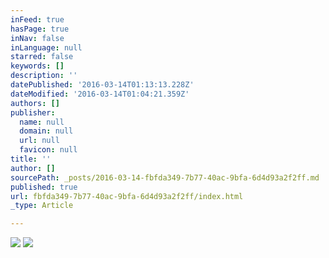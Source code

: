 ```yaml
---
inFeed: true
hasPage: true
inNav: false
inLanguage: null
starred: false
keywords: []
description: ''
datePublished: '2016-03-14T01:13:13.228Z'
dateModified: '2016-03-14T01:04:21.359Z'
authors: []
publisher:
  name: null
  domain: null
  url: null
  favicon: null
title: ''
author: []
sourcePath: _posts/2016-03-14-fbfda349-7b77-40ac-9bfa-6d4d93a2f2ff.md
published: true
url: fbfda349-7b77-40ac-9bfa-6d4d93a2f2ff/index.html
_type: Article

---
```

![](https://the-grid-user-content.s3-us-west-2.amazonaws.com/b53b4a64-13b6-4d1b-a2b9-2b25c9bea8bd.jpg)
![](https://the-grid-user-content.s3-us-west-2.amazonaws.com/1bbae914-013f-43d1-b7ed-b6efe0e7cce5.jpg)